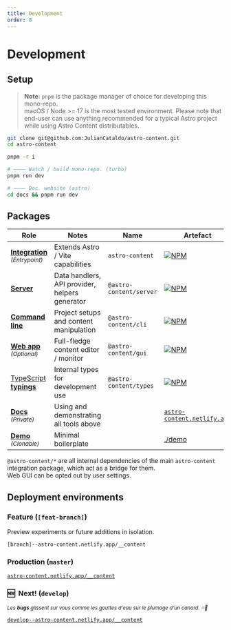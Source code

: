 ```yaml
---
title: Development
order: 8
---
```


# Development

## Setup

> **Note**: `pnpm` is the package manager of choice for developing this mono-repo.  
> macOS / Node >= 17 is the most tested environment.
> Please note that end-user can use anything recommended for a typical Astro project while using Astro Content distributables.

```sh
git clone git@github.com:JulianCataldo/astro-content.git
cd astro-content

pnpm -r i

# ———— Watch / build mono-repo. (turbo)
pnpm run dev

# ———— Doc. website (astro)
cd docs && pnpm run dev
```

## Packages

<!-- Man, this table is horribly long -->

| Role                                                                                                                              | Notes                                          | Name                    | Artefact                                                                                                    |
| --------------------------------------------------------------------------------------------------------------------------------- | ---------------------------------------------- | ----------------------- | ----------------------------------------------------------------------------------------------------------- |
| [**Integration** ](https://github.com/JulianCataldo/astro-content/tree/master/packages/integration) <small>_(Entrypoint)_</small> | Extends Astro / Vite capabilities              | `astro-content`         | [![NPM](https://img.shields.io/npm/v/astro-content)](https://www.npmjs.com/package/@astro-content/gui)      |
| [**Server**](https://github.com/JulianCataldo/astro-content/tree/master/packages/server)                                          | Data handlers, API provider, helpers generator | `@astro-content/server` | [![NPM](https://img.shields.io/npm/v/@astro-content/gui)](https://www.npmjs.com/package/@astro-content/gui) |
| [**Command line**](https://github.com/JulianCataldo/astro-content/tree/master/packages/cli)                                       | Project setups and content manipulation        | `@astro-content/cli`    | [![NPM](https://img.shields.io/npm/v/@astro-content/gui)](https://www.npmjs.com/package/@astro-content/gui) |
| [**Web app**](https://github.com/JulianCataldo/astro-content/tree/master/packages/gui) <small>_(Optional)_</small>                | Full-fledge content editor / monitor           | `@astro-content/gui`    | [![NPM](https://img.shields.io/npm/v/@astro-content/gui)](https://www.npmjs.com/package/@astro-content/gui) |
| [TypeScript **typings**](https://github.com/JulianCataldo/astro-content/tree/master/packages/types)                               | Internal types for development use             | `@astro-content/types`  | [![NPM](https://img.shields.io/npm/v/@astro-content/gui)](https://www.npmjs.com/package/@astro-content/gui) |
| [**Docs**](https://github.com/JulianCataldo/astro-content/tree/master/docs) <small>_(Private)_</small>                            | Using and demonstrating all tools above        |                         | [`astro-content.netlify.app`](https://astro-content.netlify.app/)                                           |
| [**Demo**](https://github.com/JulianCataldo/astro-content/tree/master/demo) <small>_(Clonable)_</small>                           | Minimal boilerplate                            |                         | [./demo](https://github.com/JulianCataldo/astro-content/tree/master/demo)                                   |

`@astro-content/*` are all internal dependencies of the main `astro-content` integration package, which act as a bridge for them.  
Web GUI can be opted out by user settings.

## Deployment environments

### Feature (`[feat-branch]`)

Preview experiments or future additions in isolation.

`[branch]--astro-content.netlify.app/__content`

### Production (`master`)

[`astro-content.netlify.app/__content`](https://astro-content.netlify.app/__content/)

### 🆕  Next! (`develop`)

<small>_Les **bugs** glissent sur vous comme les gouttes d'eau sur le plumage d'un canard. 💦🦆_</small>

[`develop--astro-content.netlify.app/__content`](https://develop--astro-content.netlify.app/__content/)
